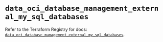 # `data_oci_database_management_external_my_sql_databases`

Refer to the Terraform Registry for docs: [`data_oci_database_management_external_my_sql_databases`](https://registry.terraform.io/providers/oracle/oci/7.19.0/docs/data-sources/database_management_external_my_sql_databases).
